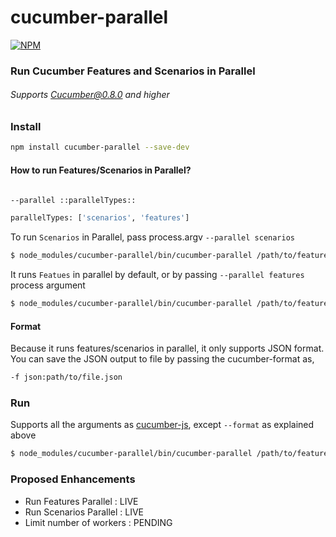 # cucumber-parallel

[![NPM](https://nodei.co/npm/cucumber-parallel.png?stars&downloads)](https://nodei.co/npm/cucumber-parallel/)

### Run Cucumber Features and Scenarios in Parallel
###### Supports Cucumber@0.8.0 and higher


### Install

``` bash
npm install cucumber-parallel --save-dev
```

#### How to run Features/Scenarios in Parallel?
```bash

--parallel ::parallelTypes::

parallelTypes: ['scenarios', 'features']

```

To run `Scenarios` in Parallel, pass process.argv `--parallel scenarios`

``` bash
$ node_modules/cucumber-parallel/bin/cucumber-parallel /path/to/features -r /path/to/step-defs --parallel scenarios -f json:path/to/file.json
```

It runs `Featues` in parallel by default, or by passing `--parallel features` process argument

``` bash
$ node_modules/cucumber-parallel/bin/cucumber-parallel /path/to/features -r /path/to/step-defs -f json:path/to/file.json
```

#### Format
Because it runs features/scenarios in parallel, it only supports JSON format. You can save the JSON output to file by passing the cucumber-format as,

```bash
-f json:path/to/file.json
```

### Run

Supports all the arguments as [cucumber-js][1], except `--format` as explained above

``` bash
$ node_modules/cucumber-parallel/bin/cucumber-parallel /path/to/features -r /path/to/step-defs -f json:path/to/file.json --tags=@myTag 
```

### Proposed Enhancements
- Run Features Parallel   : LIVE
- Run Scenarios Parallel  : LIVE
- Limit number of workers : PENDING

[1]: https://github.com/cucumber/cucumber-js "CucumberJs"



